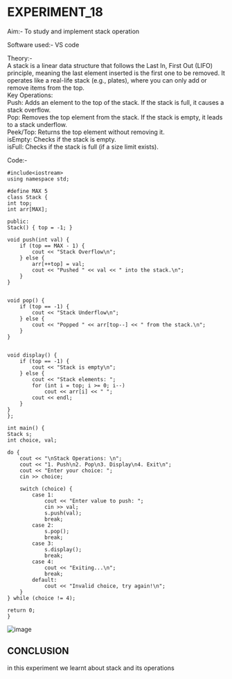 # EXPERIMENT_18

Aim:- To study and implement stack operation<br>

Software used:- VS code <br>

Theory:-<br>
A stack is a linear data structure that follows the Last In, First Out (LIFO) principle, meaning the last element inserted is the first one to be removed. It operates like a real-life stack (e.g., plates), where you can only add or remove items from the top.<br>
Key Operations:<br>
Push: Adds an element to the top of the stack. If the stack is full, it causes a stack overflow.<br>
Pop: Removes the top element from the stack. If the stack is empty, it leads to a stack underflow.<br>
Peek/Top: Returns the top element without removing it.<br>
isEmpty: Checks if the stack is empty.<br>
isFull: Checks if the stack is full (if a size limit exists).<br>

Code:-<br>
```
#include<iostream>
using namespace std;

#define MAX 5  
class Stack {
int top;      
int arr[MAX]; 

public:
Stack() { top = -1; }  

void push(int val) {
    if (top == MAX - 1) {
        cout << "Stack Overflow\n";
    } else {
        arr[++top] = val;
        cout << "Pushed " << val << " into the stack.\n";
    }
}


void pop() {
    if (top == -1) {
        cout << "Stack Underflow\n";
    } else {
        cout << "Popped " << arr[top--] << " from the stack.\n";
    }
}


void display() {
    if (top == -1) {
        cout << "Stack is empty\n";
    } else {
        cout << "Stack elements: ";
        for (int i = top; i >= 0; i--)
            cout << arr[i] << " ";
        cout << endl;
    }
}
};

int main() {
Stack s;
int choice, val;

do {
    cout << "\nStack Operations: \n";
    cout << "1. Push\n2. Pop\n3. Display\n4. Exit\n";
    cout << "Enter your choice: ";
    cin >> choice;

    switch (choice) {
        case 1:
            cout << "Enter value to push: ";
            cin >> val;
            s.push(val);
            break;
        case 2:
            s.pop();
            break;
        case 3:
            s.display();
            break;
        case 4:
            cout << "Exiting...\n";
            break;
        default:
            cout << "Invalid choice, try again!\n";
    }
} while (choice != 4);

return 0;
}
```
![image](https://github.com/user-attachments/assets/b3127c5d-82f1-416c-8fb1-fc8ce5b4f9fe)
## CONCLUSION
in this experiment we learnt about stack and its operations
